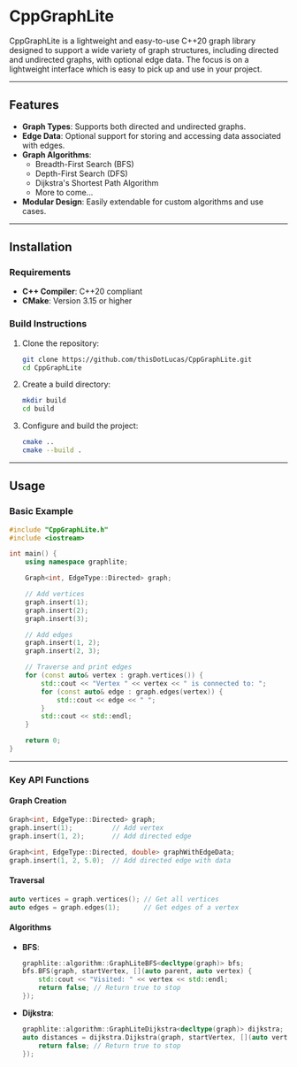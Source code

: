 # CppGraphLite

CppGraphLite is a lightweight and easy-to-use C++20 graph library designed to support a wide variety of graph structures, including directed and undirected graphs, with optional edge data. The focus is on a lightweight interface which is easy to pick up and use in your project.

---

## Features

- **Graph Types**: Supports both directed and undirected graphs.
- **Edge Data**: Optional support for storing and accessing data associated with edges.
- **Graph Algorithms**:
  - Breadth-First Search (BFS)
  - Depth-First Search (DFS)
  - Dijkstra's Shortest Path Algorithm
  - More to come...
- **Modular Design**: Easily extendable for custom algorithms and use cases.

---

## Installation

### Requirements

- **C++ Compiler**: C++20 compliant
- **CMake**: Version 3.15 or higher

### Build Instructions

1. Clone the repository:
   ```bash
   git clone https://github.com/thisDotLucas/CppGraphLite.git
   cd CppGraphLite
   ```

2. Create a build directory:
   ```bash
   mkdir build
   cd build
   ```

3. Configure and build the project:
   ```bash
   cmake ..
   cmake --build .
   ```

---

## Usage

### Basic Example

```cpp
#include "CppGraphLite.h"
#include <iostream>

int main() {
    using namespace graphlite;

    Graph<int, EdgeType::Directed> graph;

    // Add vertices
    graph.insert(1);
    graph.insert(2);
    graph.insert(3);

    // Add edges
    graph.insert(1, 2);
    graph.insert(2, 3);

    // Traverse and print edges
    for (const auto& vertex : graph.vertices()) {
        std::cout << "Vertex " << vertex << " is connected to: ";
        for (const auto& edge : graph.edges(vertex)) {
            std::cout << edge << " ";
        }
        std::cout << std::endl;
    }

    return 0;
}
```

---

### Key API Functions

#### Graph Creation
```cpp
Graph<int, EdgeType::Directed> graph;
graph.insert(1);          // Add vertex
graph.insert(1, 2);       // Add directed edge

Graph<int, EdgeType::Directed, double> graphWithEdgeData;
graph.insert(1, 2, 5.0);  // Add directed edge with data
```

#### Traversal
```cpp
auto vertices = graph.vertices(); // Get all vertices
auto edges = graph.edges(1);      // Get edges of a vertex
```

#### Algorithms

- **BFS**:
  ```cpp
  graphlite::algorithm::GraphLiteBFS<decltype(graph)> bfs;
  bfs.BFS(graph, startVertex, [](auto parent, auto vertex) {
      std::cout << "Visited: " << vertex << std::endl;
      return false; // Return true to stop
  });
  ```

- **Dijkstra**:
  ```cpp
  graphlite::algorithm::GraphLiteDijkstra<decltype(graph)> dijkstra;
  auto distances = dijkstra.Dijkstra(graph, startVertex, [](auto vertex) {
      return false; // Return true to stop
  });
  ```
